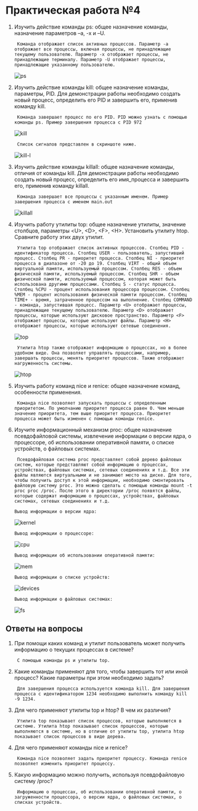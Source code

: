 
# Практическая работа №4

1. Изучить действие команды ps: общее назначение команды, назначение параметров –a, -x и –U.

        Команда отображает список активных процессов. Параметр -a отображает все процессы, включая процессы, не принадлежащие текущему пользователю. Параметр -x отображает процессы, не принадлежащие терминалу. Параметр -U отображает процессы, принадлежащие указанному пользователю.
    ![ps](./images/ps.png)

2. Изучить действие команды kill: общее назначение команды, параметры, PID. Для демонстрации работы необходимо создать новый процесс, определить его PID и завершить его, применив команду kill.

        Команда завершает процесс по его PID. PID можно узнать с помощью команды ps. Пример завершения процесса с PID 972
    ![kill](./images/kill.png)

        Список сигналов представлен в скриншоте ниже.
    ![kill-l](./images/kill-l.png)

3. Изучить действие команды killall: общее назначение команды, отличия от команды kill. Для демонстрации работы необходимо создать новый процесс, определить его имя_процесса и завершить его, применив команду killall.

        Команда завершает все процессы с указанным именем. Пример завершения процесса с именем main.out
    ![killall](./images/killall.png)

4. Изучить работу утилиты top: общее назначение утилиты, значение столбцов, параметры \<U>, \<D>, \<F>, \<H>. Установить утилиту htop. Сравните работу этих двух утилит.

        Утилита top отображает список активных процессов. Столбец PID - идентификатор процесса. Столбец USER - пользователь, запустивший процесс. Столбец PR - приоритет процесса. Столбец NI - приоритет процесса в диапазоне от -20 до 19. Столбец VIRT - общий объем виртуальной памяти, используемый процессом. Столбец RES - объем физической памяти, используемый процессом. Столбец SHR - объем физической памяти, используемый процессом, которая может быть использована другими процессами. Столбец S - статус процесса. Столбец %CPU - процент использования процессора процессом. Столбец %MEM - процент использования физической памяти процессом. Столбец TIME+ - время, затраченное процессом на выполнение. Столбец COMMAND - команда, запустившая процесс. Параметр <U> отображает процессы, принадлежащие текущему пользователю. Параметр <D> отображает процессы, которые используют дисковое пространство. Параметр <F> отображает процессы, которые используют файлы. Параметр <H> отображает процессы, которые используют сетевые соединения.
    ![top](./images/top.png)

        Утилита htop также отображает информацию о процессах, но в более удобном виде. Она позволяет управлять процессами, например, завершать процессы, менять приоритет процессов. Также отображает нагруженность системы.

    ![htop](./images/htop.png)

5. Изучить работу команд nice и renice: общее назначение команд, особенности применения.

        Команда nice позволяет запускать процессы с определенным приоритетом. По умолчанию приоритет процесса равен 0. Чем меньше значение приоритета, тем выше приоритет процесса. Приоритет процесса может быть изменен с помощью команды renice.

6. Изучите информационный механизм proc: общее назначение псевдофайловой системы, извлечение информации о версии ядра, о процессоре, об использовании оперативной памяти, о списке устройств, о файловых системах.

        Псевдофайловая система proc представляет собой дерево файловых систем, которые представляют собой информацию о процессах, устройствах, файловых системах, сетевых соединениях и т.д. Все эти файлы являются виртуальными и не занимают место на диске. Для того, чтобы получить доступ к этой информации, необходимо смонтировать файловую систему proc. Это можно сделать с помощью команды mount -t proc proc /proc. После этого в директории /proc появятся файлы, которые содержат информацию о процессах, устройствах, файловых системах, сетевых соединениях и т.д.

       Вывод информации о версии ядра:
    ![kernel](./images/kernel.png)
    
       Вывод информации о процессоре:
    ![cpu](./images/cpu.png)
        
       Вывод информации об использовании оперативной памяти:
    ![mem](./images/mem.png)
        
       Вывод информации о списке устройств:
    ![devices](./images/devices.png)

       Вывод информации о файловых системах:
    ![fs](./images/fs.png)

## Ответы на вопросы

1. При помощи каких команд и утилит пользователь может получить информацию о текущих процессах в системе?

        С помощью команды ps и утилиты top.

2. Какие команды применяют для того, чтобы завершить тот или иной процесс? Какие параметры при этом необходимо задать?

        Для завершения процесса используется команда kill. Для завершения процесса с идентификатором 1234 необходимо выполнить команду kill -9 1234.

3. Для чего применяют утилиты top и htop? В чем их различия?

        Утилита top показывает список процессов, которые выполняются в системе. Утилита htop показывает список процессов, которые выполняются в системе, но в отличие от утилиты top, утилита htop показывает список процессов в виде дерева.

4. Для чего применяют команды nice и renice?

        Команда nice позволяет задать приоритет процессу. Команда renice позволяет изменить приоритет процессу.

5. Какую информацию можно получить, используя псевдофайловую систему /proc?

        Информацию о процессах, об использовании оперативной памяти, о загруженности процессора, о версии ядра, о файловых системах, о списках устройств.
